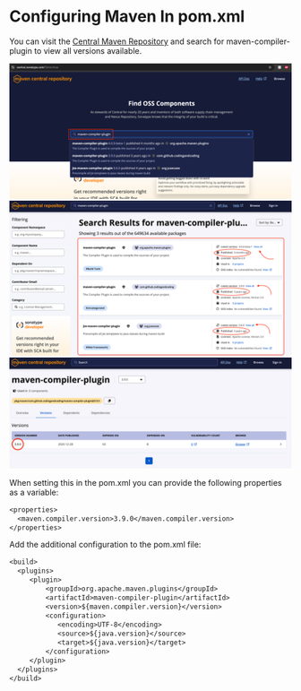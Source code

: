 # Configuring Maven In pom.xml

You can visit the [Central Maven Repository](https://central.sonatype.com/search?q=maven-compiler-plugin) and search for
maven-compiler-plugin to view all versions available.

![img.png](documentImages/img.png)
![img_1.png](documentImages/img_1.png)
![img_2.png](documentImages/img_2.png)

When setting this in the pom.xml you can provide the following properties as a variable:

```
<properties>
  <maven.compiler.version>3.9.0</maven.compiler.version>
</properties>
```

Add the additional configuration to the pom.xml file:

```
<build>
  <plugins>
     <plugin>
         <groupId>org.apache.maven.plugins</groupId>
         <artifactId>maven-compiler-plugin</artifactId>
         <version>${maven.compiler.version}</version> 
         <configuration>
            <encoding>UTF-8</encoding>
            <source>${java.version}</source>
            <target>${java.version}</target>
         </configuration>
     </plugin>
  </plugins>
</build>
```